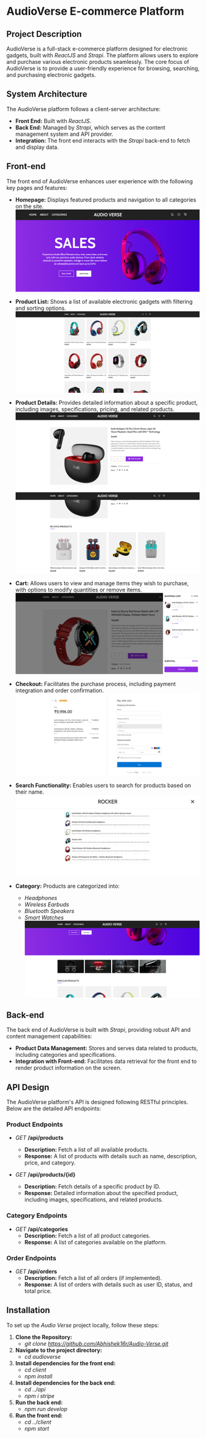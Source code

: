 # AudioVerse E-commerce Platform

## Project Description
AudioVerse is a full-stack e-commerce platform designed for electronic gadgets, built with *ReactJS* and *Strapi*. The platform allows users to explore and purchase various electronic products seamlessly. The core focus of AudioVerse is to provide a user-friendly experience for browsing, searching, and purchasing electronic gadgets.

## System Architecture
The AudioVerse platform follows a client-server architecture:
* **Front End:** Built with *ReactJS.*
* **Back End:** Managed by *Strapi*, which serves as the content management system and API provider.
* **Integration:** The front end interacts with the *Strapi* back-end to fetch and display data.

## Front-end
The front end of AudioVerse enhances user experience with the following key pages and features:
* **Homepage:** Displays featured products and navigation to all categories on the site.
![Homepage](client/src/assets/homepage.PNG)
  
* **Product List:** Shows a list of available electronic gadgets with filtering and sorting options.
![Product List](client/src/assets/productList.PNG)

* **Product Details:** Provides detailed information about a specific product, including images, specifications, pricing, and related products.
![Product Details](client/src/assets/productDetails.PNG)
![Related Products](client/src/assets/relatedProducts.PNG)
  
* **Cart:** Allows users to view and manage items they wish to purchase, with options to modify quantities or remove items.
![Cart](client/src/assets/cart.PNG)
  
* **Checkout:** Facilitates the purchase process, including payment integration and order confirmation.
![Checkout](client/src/assets/checkout.PNG)
  
* **Search Functionality:** Enables users to search for products based on their name.
![Search Functionality](client/src/assets/searchFunctionality.PNG)
  
* **Category:** Products are categorized into:
  * *Headphones*
  * *Wireless Earbuds*
  * *Bluetooth Speakers*
  * *Smart Watches*
  ![Category](client/src/assets/category.PNG)

## Back-end
The back end of AudioVerse is built with *Strapi*, providing robust API and content management capabilities:
  * **Product Data Management:** Stores and serves data related to products, including categories and specifications.
  * **Integration with Front-end:** Facilitates data retrieval for the front end to render product information on the screen.

## API Design
The AudioVerse platform's API is designed following RESTful principles. Below are the detailed API endpoints:

### Product Endpoints
* *GET* **/api/products**
  * **Description:** Fetch a list of all available products.
  * **Response:** A list of products with details such as name, description, price, and category.

* *GET* **/api/products/{id}**
  * **Description:** Fetch details of a specific product by ID.
  * **Response:** Detailed information about the specified product, including images, specifications, and related products.
  
### Category Endpoints
* *GET* **/api/categories**
  * **Description:** Fetch a list of all product categories.
  * **Response:** A list of categories available on the platform.

### Order Endpoints
* *GET* **/api/orders**
  * **Description:** Fetch a list of all orders (if implemented).
  * **Response:** A list of orders with details such as user ID, status, and total price.
 
## Installation
To set up the *Audio Verse* project locally, follow these steps:
1. **Clone the Repository:**
   * *git clone https://github.com/Abhishek16r/Audio-Verse.git*
3. **Navigate to the project directory:**
   * *cd audioverse*
3. **Install dependencies for the front end:**
   * *cd client*
   * *npm install*
4. **Install dependencies for the back end:**
   * *cd ../api*
   * *npm i stripe*
5. **Run the back end:**
   * *npm run develop*
7. **Run the front end:**
   * *cd ../client*
   * *npm start*
